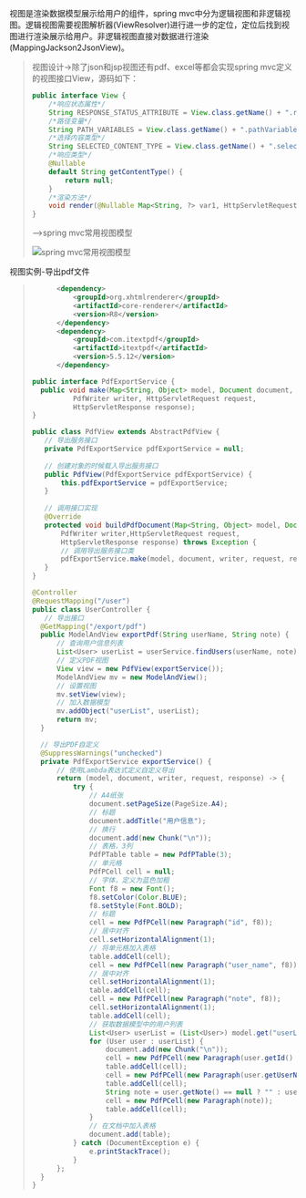 视图是渲染数据模型展示给用户的组件，spring mvc中分为逻辑视图和非逻辑视图。逻辑视图需要视图解析器(ViewResolver)进行进一步的定位，定位后找到视图进行渲染展示给用户。非逻辑视图直接对数据进行渲染(MappingJackson2JsonView)。

> 视图设计->除了json和jsp视图还有pdf、excel等都会实现spring mvc定义的视图接口View，源码如下：
>
> ```java
> public interface View {
>     /*响应状态属性*/
>     String RESPONSE_STATUS_ATTRIBUTE = View.class.getName() + ".responseStatus";
>     /*路径变量*/
>     String PATH_VARIABLES = View.class.getName() + ".pathVariables";
>     /*选择内容类型*/
>     String SELECTED_CONTENT_TYPE = View.class.getName() + ".selectedContentType";
>     /*响应类型*/
>     @Nullable
>     default String getContentType() {
>         return null;
>     }
>     /*渲染方法*/
>     void render(@Nullable Map<String, ?> var1, HttpServletRequest var2, HttpServletResponse var3) throws Exception;
> }
> ```
>
> -->spring mvc常用视图模型
>
> ![spring mvc常用视图模型](E:\Typora\study-basic-note\spring-boot-note\img\springmvc常用视图关系模型.png)

视图实例-导出pdf文件

><!--pom.xml中加入pdf的依赖-->
>
>```xml
>		<dependency>
>			<groupId>org.xhtmlrenderer</groupId>
>			<artifactId>core-renderer</artifactId>
>			<version>R8</version>
>		</dependency>
>		<dependency>
>			<groupId>com.itextpdf</groupId>
>			<artifactId>itextpdf</artifactId>
>			<version>5.5.12</version>
>		</dependency>
>```
>
><!--定义PDF导出接口-->
>
>```java
>public interface PdfExportService {
>	public void make(Map<String, Object> model, Document document,
>	        PdfWriter writer, HttpServletRequest request,
>	        HttpServletResponse response);
>}
>```
>
><!--PDF导出视图类-->
>
>```java
>public class PdfView extends AbstractPdfView {
>    // 导出服务接口
>    private PdfExportService pdfExportService = null;
>    
>    // 创建对象的时候载入导出服务接口
>    public PdfView(PdfExportService pdfExportService) {
>        this.pdfExportService = pdfExportService;
>    }
>    
>    // 调用接口实现
>    @Override
>    protected void buildPdfDocument(Map<String, Object> model, Document document, 
>        PdfWriter writer,HttpServletRequest request, 
>        HttpServletResponse response) throws Exception {
>        // 调用导出服务接口类
>        pdfExportService.make(model, document, writer, request, response);
>    }
>}
>```
>
><!--在用户控制器中导出数据-->
>
>```java
>@Controller
>@RequestMapping("/user")
>public class UserController {
>    // 导出接口
>	@GetMapping("/export/pdf")
>	public ModelAndView exportPdf(String userName, String note) {
>		// 查询用户信息列表
>		List<User> userList = userService.findUsers(userName, note);
>		// 定义PDF视图
>		View view = new PdfView(exportService());
>		ModelAndView mv = new ModelAndView();
>		// 设置视图
>		mv.setView(view);
>		// 加入数据模型
>		mv.addObject("userList", userList);
>		return mv;
>	}
>
>	// 导出PDF自定义
>	@SuppressWarnings("unchecked")
>	private PdfExportService exportService() {
>		// 使用Lambda表达式定义自定义导出
>		return (model, document, writer, request, response) -> {
>			try {
>				// A4纸张
>				document.setPageSize(PageSize.A4);
>				// 标题
>				document.addTitle("用户信息");
>				// 换行
>				document.add(new Chunk("\n"));
>				// 表格，3列
>				PdfPTable table = new PdfPTable(3);
>				// 单元格
>				PdfPCell cell = null;
>				// 字体，定义为蓝色加粗
>				Font f8 = new Font();
>				f8.setColor(Color.BLUE);
>				f8.setStyle(Font.BOLD);
>				// 标题
>				cell = new PdfPCell(new Paragraph("id", f8));
>				// 居中对齐
>				cell.setHorizontalAlignment(1);
>				// 将单元格加入表格
>				table.addCell(cell);
>				cell = new PdfPCell(new Paragraph("user_name", f8));
>				// 居中对齐
>				cell.setHorizontalAlignment(1);
>				table.addCell(cell);
>				cell = new PdfPCell(new Paragraph("note", f8));
>				cell.setHorizontalAlignment(1);
>				table.addCell(cell);
>				// 获取数据模型中的用户列表
>				List<User> userList = (List<User>) model.get("userList");
>				for (User user : userList) {
>					document.add(new Chunk("\n"));
>					cell = new PdfPCell(new Paragraph(user.getId() + ""));
>					table.addCell(cell);
>					cell = new PdfPCell(new Paragraph(user.getUserName()));
>					table.addCell(cell);
>					String note = user.getNote() == null ? "" : user.getNote();
>					cell = new PdfPCell(new Paragraph(note));
>					table.addCell(cell);
>				}
>				// 在文档中加入表格
>				document.add(table);
>			} catch (DocumentException e) {
>				e.printStackTrace();
>			}
>		};
>	}
>}
>```
>
>

